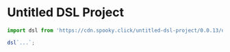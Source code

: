 # Untitled DSL Project

```js
import dsl from 'https://cdn.spooky.click/untitled-dsl-project/0.0.13/dsl.js';

dsl`...`;
```

